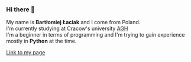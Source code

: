 ### Hi there 👋

<!--
**BartlomiejLac/BartlomiejLac** is a ✨ _special_ ✨ repository because its `README.md` (this file) appears on your GitHub profile.

Here are some ideas to get you started:

- 🔭 I’m currently working on ...
- 🌱 I’m currently learning ...
- 👯 I’m looking to collaborate on ...
- 🤔 I’m looking for help with ...
- 💬 Ask me about ...
- 📫 How to reach me: ...
- 😄 Pronouns: ...
- ⚡ Fun fact: ...
-->
My name is **Bartłomiej Łaciak** and I come from Poland.  
I'm currently studying at Cracow's university [AGH](https://www.agh.edu.pl/en/)  
I'm a beginner in terms of programming and I'm trying to gain experience mostly in **Python** at the time.

[Link to my page](https://bartlomiejlac.github.io)